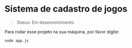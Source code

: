 # Sistema de cadastro de jogos
>Status: Em desenvolvimento

Para rodar esse projeto na sua máquina, por favor digite:

```
node app.js
```
